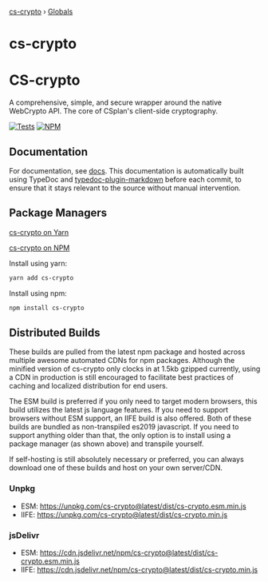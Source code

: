 [cs-crypto](README.md) › [Globals](globals.md)

# cs-crypto

# CS-crypto
A comprehensive, simple, and secure wrapper around the native WebCrypto API. The core of CSplan's client-side cryptography.

[![Tests](https://img.shields.io/github/workflow/status/very-amused/cs-crypto/Tests/master?color=success&label=Tests&logo=github&style=flat-square)](https://github.com/very-amused/CS-crypto/actions?query=workflow%3ATests)
[![NPM](https://img.shields.io/npm/v/cs-crypto?color=success&label=NPM&style=flat-square)](https://www.npmjs.com/package/cs-crypto)

## Documentation
For documentation, see [docs](docs/globals.md). This documentation is automatically built using TypeDoc and [typedoc-plugin-markdown](https://www.npmjs.com/package/typedoc-plugin-markdown) before each commit, to ensure that it stays relevant to the source without manual intervention.

## Package Managers
[cs-crypto on Yarn](https://yarn.pm/cs-crypto)

[cs-crypto on NPM](https://www.npmjs.com/package/cs-crypto)

Install using yarn:
```sh
yarn add cs-crypto
```
Install using npm:
```sh
npm install cs-crypto
```

## Distributed Builds
These builds are pulled from the latest npm package and hosted across multiple awesome automated CDNs for npm packages. Although the minified version of cs-crypto only clocks in at 1.5kb gzipped currently, using a CDN in production is still encouraged to facilitate best practices of caching and localized distribution for end users.

The ESM build is preferred if you only need to target modern browsers, this build utilizes the latest js language features. If you need to support browsers without ESM support, an IIFE build is also offered. Both of these builds are bundled as non-transpiled es2019 javascript. If you need to support anything older than that, the only option is to install using a package manager (as shown above) and transpile yourself.

If self-hosting is still absolutely necessary or preferred, you can always download one of these builds and host on your own server/CDN.

### Unpkg
- ESM: https://unpkg.com/cs-crypto@latest/dist/cs-crypto.esm.min.js
- IIFE: https://unpkg.com/cs-crypto@latest/dist/cs-crypto.min.js

### jsDelivr
- ESM: https://cdn.jsdelivr.net/npm/cs-crypto@latest/dist/cs-crypto.esm.min.js
- IIFE: https://cdn.jsdelivr.net/npm/cs-crypto@latest/dist/cs-crypto.min.js
